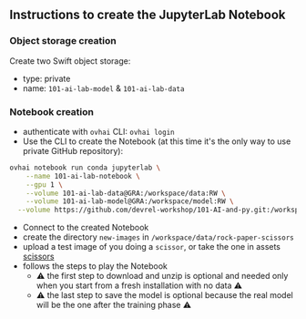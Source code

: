 ## Instructions to create the JupyterLab Notebook

### Object storage creation

Create two Swift object storage: 
  - type: private
  - name: `101-ai-lab-model` & `101-ai-lab-data`

### Notebook creation

  - authenticate with `ovhai` CLI: `ovhai login`
  - Use the CLI to create the Notebook (at this time it's the only way to use private GitHub repository):
```bash
ovhai notebook run conda jupyterlab \
	--name 101-ai-lab-notebook \
	--gpu 1 \
	--volume 101-ai-lab-data@GRA:/workspace/data:RW \
	--volume 101-ai-lab-model@GRA:/workspace/model:RW \
  --volume https://github.com/devrel-workshop/101-AI-and-py.git:/workspace/101-ai-lab-sources:RW
```
  - Connect to the created Notebook
  - create the directory `new-images` in `/workspace/data/rock-paper-scissors`
  - upload a test image of you doing a `scissor`, or take the one in assets [scissors](./assets/scissors.jpg)
  - follows the steps to play the Notebook
    - ⚠️ the first step to download and unzip is optional and needed only when you start from a fresh installation with no data ⚠️
    - ⚠️ the last step to save the model is optional because the real model will be the one after the training phase ⚠️
